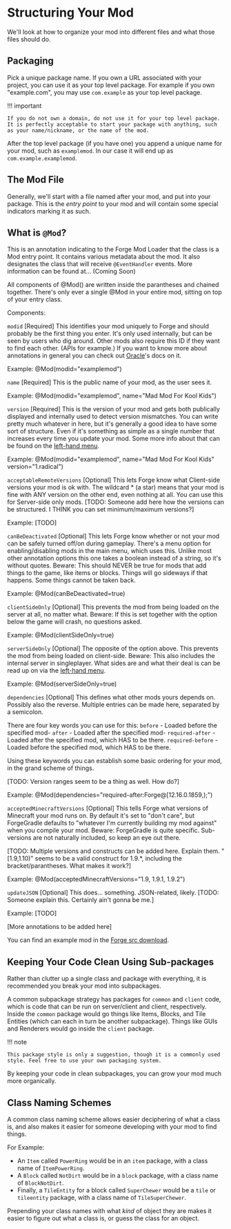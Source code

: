 Structuring Your Mod
====================

We'll look at how to organize your mod into different files and what those files should do.

Packaging
---------

Pick a unique package name. If you own a URL associated with your project, you can use it as your top level package. For example if you own "example.com", you may use `com.example` as your top level package.

!!! important

    If you do not own a domain, do not use it for your top level package. It is perfectly acceptable to start your package with anything, such as your name/nickname, or the name of the mod.

After the top level package (if you have one) you append a unique name for your mod, such as `examplemod`. In our case it will end up as `com.example.examplemod`.

The Mod File
------------

Generally, we'll start with a file named after your mod, and put into your package. This is the *entry point* to your mod
and will contain some special indicators marking it as such.

What is `@Mod`?
-------------

This is an annotation indicating to the Forge Mod Loader that the class is a Mod entry point. It contains various metadata about the mod. It also designates the class that will receive `@EventHandler` events. More information can be found at... (Coming Soon)

All components of @Mod() are written inside the parantheses and chained together. There's only ever a single @Mod in your entire mod, sitting on top of your entry class.

Components:

`modid` [Required]
This identifies your mod uniquely to Forge and should probably be the first thing you enter. It's only used internally, but can be seen by users who dig around. Other mods also require this ID if they want to find each other. (APIs for example.)
If you want to know more about annotations in general you can check out [Oracle](https://docs.oracle.com/javase/tutorial/java/annotations/index.html)'s docs on it.

Example: @Mod(modid="examplemod")

`name` [Required]
This is the public name of your mod, as the user sees it.

Example: @Mod(modid="examplemod", name="Mad Mod For Kool Kids")

`version` [Required]
This is the version of your mod and gets both publically displayed and internally used to detect version mismatches.
You can write pretty much whatever in here, but it's generally a good idea to have some sort of structure. Even if it's something as simple as a single number that increases every time you update your mod.
Some more info about that can be found on the [left-hand menu](https://mcforge.readthedocs.io/en/latest/conventions/versioning/).

Example: @Mod(modid="examplemod", name="Mad Mod For Kool Kids" version="1.radical")

`acceptableRemoteVersions` [Optional]
This lets Forge know what Client-side versions your mod is ok with. The wildcard * (a star) means that your mod is fine with ANY version on the other end, even nothing at all. You can use this for Server-side only mods.
[TODO: Someone add here how the versions can be structured. I THINK you can set minimum/maximum versions?]

Example: [TODO]

`canBeDeactivated` [Optional]
This lets Forge know whether or not your mod can be safely turned off/on during gameplay. There's a menu option for enabling/disabling mods in the main menu, which uses this. Unlike most other annotation options this one takes a boolean instead of a string, so it's without quotes.
Beware: This should NEVER be true for mods that add things to the game, like items or blocks. Things will go sideways if that happens. Some things cannot be taken back.

Example: @Mod(canBeDeactivated=true)

`clientSideOnly` [Optional]
This prevents the mod from being loaded on the server at all, no matter what. 
Beware: If this is set together with the option below the game will crash, no questions asked.

Example: @Mod(clientSideOnly=true)

`serverSideOnly` [Optional]
The opposite of the option above. This prevents the mod from being loaded on client-side. 
Beware: This also includes the internal server in singleplayer.
What sides are and what their deal is can be read up on via the [left-hand menu](https://mcforge.readthedocs.io/en/latest/concepts/sides/).

Example: @Mod(serverSideOnly=true)

`dependencies` [Optional]
This defines what other mods yours depends on. Possibly also the reverse. Multiple entries can be made here, separated by a semicolon.

There are four key words you can use for this:
`before` - Loaded before the specified mod-
`after` - Loaded after the specified mod-
`required-after` - Loaded after the specified mod, which HAS to be there.
`required-before` - Loaded before the specified mod, which HAS to be there.

Using these keywords you can establish some basic ordering for your mod, in the grand scheme of things.


[TODO: Version ranges seem to be a thing as well. How do?]

Example: @Mod(dependencies="required-after:Forge@[12.16.0.1859,);")

`acceptedMinecraftVersions` [Optional]
This tells Forge what versions of Minecraft your mod runs on. By default it's set to "don't care", but ForgeGradle defaults to "whatever I'm currently building my mod against" when you compile your mod. 
Beware: ForgeGradle is quite specific. Sub-versions are not naturally included, so keep an eye out there.

[TODO: Multiple versions and constructs can be added here. Explain them. "[1.9,1.10)" seems to be a valid construct for 1.9.*, including the bracket/parantheses. What makes it work?]

Example: @Mod(acceptedMinecraftVersions="1.9, 1.9.1, 1.9.2")

`updateJSON` [Optional]
This does... something. JSON-related, likely.
[TODO: Someone explain this. Certainly ain't gonna be me.]

Example: [TODO]

[More annotations to be added here]

You can find an example mod in the [Forge src download](http://files.minecraftforge.net/).

Keeping Your Code Clean Using Sub-packages
------------------------------------------

Rather than clutter up a single class and package with everything, it is recommended you break your mod into subpackages.

A common subpackage strategy has packages for `common` and `client` code, which is code that can be run on server/client and client, respectively. Inside the `common` package would go things like Items, Blocks, and Tile Entities (which can each in turn be another subpackage). Things like GUIs and Renderers would go inside the `client` package.

!!! note

    This package style is only a suggestion, though it is a commonly used style. Feel free to use your own packaging system.

By keeping your code in clean subpackages, you can grow your mod much more organically.

Class Naming Schemes
--------------------

A common class naming scheme allows easier deciphering of what a class is, and also makes it easier for someone developing with your mod to find things.

For Example:

* An `Item` called `PowerRing` would be in an `item` package, with a class name of `ItemPowerRing`.
* A `Block` called `NotDirt` would be in a `block` package, with a class name of `BlockNotDirt`.
* Finally, a `TileEntity` for a block called `SuperChewer` would be a `tile` or `tileentity` package, with a class name of `TileSuperChewer`.

Prepending your class names with what *kind* of object they are makes it easier to figure out what a class is, or guess the class for an object.
